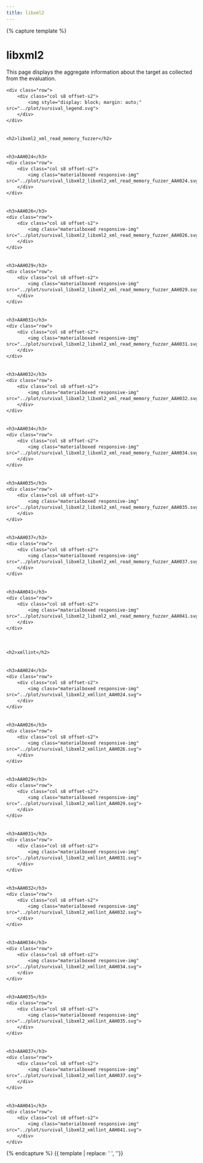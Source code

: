 ```yaml
---
title: libxml2
---
```



{% capture template %}



<div class="section">
    <h1>libxml2</h1>
    <p>
        This page displays the aggregate information about the target as collected from the evaluation.
    </p>

    <div class="row">
        <div class="col s8 offset-s2">
            <img style="display: block; margin: auto;" src="../plot/survival_legend.svg">
        </div>
    </div>

    
    <h2>libxml2_xml_read_memory_fuzzer</h2>
    
        
    <h3>AAH024</h3>
    <div class="row">
        <div class="col s8 offset-s2">
            <img class="materialboxed responsive-img" src="../plot/survival_libxml2_libxml2_xml_read_memory_fuzzer_AAH024.svg">
        </div>
    </div>
    
        
    <h3>AAH026</h3>
    <div class="row">
        <div class="col s8 offset-s2">
            <img class="materialboxed responsive-img" src="../plot/survival_libxml2_libxml2_xml_read_memory_fuzzer_AAH026.svg">
        </div>
    </div>
    
        
    <h3>AAH029</h3>
    <div class="row">
        <div class="col s8 offset-s2">
            <img class="materialboxed responsive-img" src="../plot/survival_libxml2_libxml2_xml_read_memory_fuzzer_AAH029.svg">
        </div>
    </div>
    
        
    <h3>AAH031</h3>
    <div class="row">
        <div class="col s8 offset-s2">
            <img class="materialboxed responsive-img" src="../plot/survival_libxml2_libxml2_xml_read_memory_fuzzer_AAH031.svg">
        </div>
    </div>
    
        
    <h3>AAH032</h3>
    <div class="row">
        <div class="col s8 offset-s2">
            <img class="materialboxed responsive-img" src="../plot/survival_libxml2_libxml2_xml_read_memory_fuzzer_AAH032.svg">
        </div>
    </div>
    
        
    <h3>AAH034</h3>
    <div class="row">
        <div class="col s8 offset-s2">
            <img class="materialboxed responsive-img" src="../plot/survival_libxml2_libxml2_xml_read_memory_fuzzer_AAH034.svg">
        </div>
    </div>
    
        
    <h3>AAH035</h3>
    <div class="row">
        <div class="col s8 offset-s2">
            <img class="materialboxed responsive-img" src="../plot/survival_libxml2_libxml2_xml_read_memory_fuzzer_AAH035.svg">
        </div>
    </div>
    
        
    <h3>AAH037</h3>
    <div class="row">
        <div class="col s8 offset-s2">
            <img class="materialboxed responsive-img" src="../plot/survival_libxml2_libxml2_xml_read_memory_fuzzer_AAH037.svg">
        </div>
    </div>
    
        
    <h3>AAH041</h3>
    <div class="row">
        <div class="col s8 offset-s2">
            <img class="materialboxed responsive-img" src="../plot/survival_libxml2_libxml2_xml_read_memory_fuzzer_AAH041.svg">
        </div>
    </div>
    

    
    <h2>xmllint</h2>
    
        
    <h3>AAH024</h3>
    <div class="row">
        <div class="col s8 offset-s2">
            <img class="materialboxed responsive-img" src="../plot/survival_libxml2_xmllint_AAH024.svg">
        </div>
    </div>
    
        
    <h3>AAH026</h3>
    <div class="row">
        <div class="col s8 offset-s2">
            <img class="materialboxed responsive-img" src="../plot/survival_libxml2_xmllint_AAH026.svg">
        </div>
    </div>
    
        
    <h3>AAH029</h3>
    <div class="row">
        <div class="col s8 offset-s2">
            <img class="materialboxed responsive-img" src="../plot/survival_libxml2_xmllint_AAH029.svg">
        </div>
    </div>
    
        
    <h3>AAH031</h3>
    <div class="row">
        <div class="col s8 offset-s2">
            <img class="materialboxed responsive-img" src="../plot/survival_libxml2_xmllint_AAH031.svg">
        </div>
    </div>
    
        
    <h3>AAH032</h3>
    <div class="row">
        <div class="col s8 offset-s2">
            <img class="materialboxed responsive-img" src="../plot/survival_libxml2_xmllint_AAH032.svg">
        </div>
    </div>
    
        
    <h3>AAH034</h3>
    <div class="row">
        <div class="col s8 offset-s2">
            <img class="materialboxed responsive-img" src="../plot/survival_libxml2_xmllint_AAH034.svg">
        </div>
    </div>
    
        
    <h3>AAH035</h3>
    <div class="row">
        <div class="col s8 offset-s2">
            <img class="materialboxed responsive-img" src="../plot/survival_libxml2_xmllint_AAH035.svg">
        </div>
    </div>
    
        
    <h3>AAH037</h3>
    <div class="row">
        <div class="col s8 offset-s2">
            <img class="materialboxed responsive-img" src="../plot/survival_libxml2_xmllint_AAH037.svg">
        </div>
    </div>
    
        
    <h3>AAH041</h3>
    <div class="row">
        <div class="col s8 offset-s2">
            <img class="materialboxed responsive-img" src="../plot/survival_libxml2_xmllint_AAH041.svg">
        </div>
    </div>
    

</div>



{% endcapture %}
{{ template | replace: '    ', ''}}
